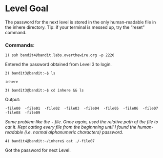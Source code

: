 # Level Goal
The password for the next level is stored in the only human-readable file in the inhere directory. Tip: if your terminal is messed up, try the “reset” command.
### Commands:
```
1) ssh bandit4@bandit.labs.overthewire.org -p 2220
```
Entered the password obtained from Level 3 to login.
```
2) bandit3@bandit:~$ ls
```
`inhere`
```
3) bandit3@bandit:~$ cd inhere && ls
```
Output:

`-file00  -file01  -file02  -file03  -file04  -file05  -file06  -file07  -file08  -file09`

_Same problem like the `-` file. Once again, used the relative path of the file to cat it. Kept catting every file from the beginnning until I found the human-readable (i.e. normal alphanumeric characters) password._

```
4) bandit4@bandit:~/inhere$ cat ./-file07
```
Got the password for next Level.
